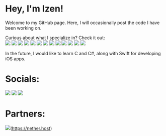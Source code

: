 # Hey, I'm Izen!

Welcome to my GitHub page. Here, I will occasionally post the code I have been working on.

Curious about what I specialize in? Check it out:   
![](https://img.shields.io/badge/Node.js-black?style=for-the-badge&logo=node.js) ![](https://img.shields.io/badge/HTML-black?style=for-the-badge&logo=html5) ![](https://img.shields.io/badge/CSS-black?style=for-the-badge&logo=css3) ![](https://img.shields.io/badge/JavaScript-black?style=for-the-badge&logo=javascript) ![](https://img.shields.io/badge/TypeScript-black?style=for-the-badge&logo=typescript)
 ![](https://img.shields.io/badge/MongoDB-black?style=for-the-badge&logo=mongodb) ![](https://img.shields.io/badge/MySQL-black?style=for-the-badge&logo=mysql) ![](https://img.shields.io/badge/Python-black?style=for-the-badge&logo=python) ![](https://img.shields.io/badge/NGINX-black?style=for-the-badge&logo=nginx) ![](https://img.shields.io/badge/LUA-black?style=for-the-badge&logo=lua) ![](https://img.shields.io/badge/Cloudflare-black?style=for-the-badge&logo=cloudflare) ![](https://img.shields.io/badge/npm-black?style=for-the-badge&logo=npm) ![](https://img.shields.io/badge/Bash-black?style=for-the-badge&logo=gnu%20bash)

In the future, I would like to learn C and C#, along with Swift for developing iOS apps.

# Socials:
![](https://img.shields.io/badge/Twitter-black?style=for-the-badge&logo=twitter&link=https%3A%2F%2Ftwitter.com%2Fmaybeizen) ![](https://img.shields.io/badge/Instagram-black?style=for-the-badge&logo=instagram&link=https%3A%2F%2Finstagram.com%2Fmaybeizen) ![](https://img.shields.io/badge/Echo%20Enterprises-black?style=for-the-badge&logo=discord&link=https%3A%2F%2Fdiscord.gg%2FSyeDGjACU8)

# Partners:
![](https://img.shields.io/badge/Nether%20Host-black?style=for-the-badge&logo=discord&logoColor=fff&labelColor=%239d0e0e&color=%239d0e0e&link=https%3A%2F%2Fnether.host)(https://nether.host)
